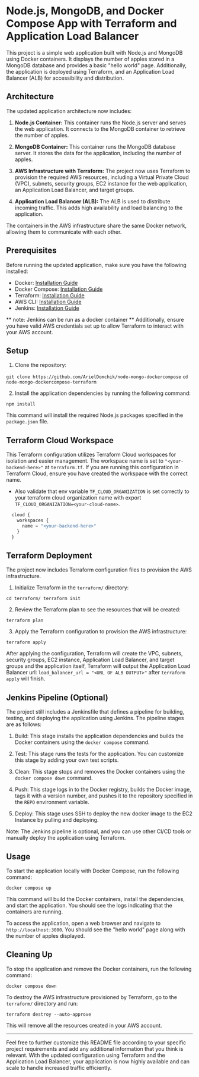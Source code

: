 
# Node.js, MongoDB, and Docker Compose App with Terraform and Application Load Balancer

This project is a simple web application built with Node.js and MongoDB using Docker containers. It displays the number of apples stored in a MongoDB database and provides a basic "hello world" page. Additionally, the application is deployed using Terraform, and an Application Load Balancer (ALB) for accessibility and distribution.

## Architecture

The updated application architecture now includes:

1.  **Node.js Container:** This container runs the Node.js server and serves the web application. It connects to the MongoDB container to retrieve the number of apples.
    
2.  **MongoDB Container:** This container runs the MongoDB database server. It stores the data for the application, including the number of apples.
    
3.  **AWS Infrastructure with Terraform:** The project now uses Terraform to provision the required AWS resources, including a Virtual Private Cloud (VPC), subnets, security groups, EC2 instance for the web application, an Application Load Balancer, and target groups.
    
4.  **Application Load Balancer (ALB):** The ALB is used to distribute incoming traffic. This adds high availability and load balancing to the application.
    

The containers in the AWS infrastructure share the same Docker network, allowing them to communicate with each other.

## Prerequisites

Before running the updated application, make sure you have the following installed:

-   Docker: [Installation Guide](https://docs.docker.com/get-docker/)
-   Docker Compose: [Installation Guide](https://docs.docker.com/compose/install/)
-   Terraform: [Installation Guide](https://learn.hashicorp.com/tutorials/terraform/install-cli)
-   AWS CLI: [Installation Guide](https://aws.amazon.com/cli/)
-   Jenkins: [Installation Guide](https://www.jenkins.io/doc/book/installing/linux/)

** note: Jenkins can be run as a docker container
** Additionally, ensure you have valid AWS credentials set up to allow Terraform to interact with your AWS account.

## Setup

1.  Clone the repository:

`git clone https://github.com/ArielDomchik/node-mongo-dockercompose`
`cd node-mongo-dockercompose-terraform` 

2.  Install the application dependencies by running the following command:

`npm install` 

This command will install the required Node.js packages specified in the `package.json` file.

## Terraform Cloud Workspace

This Terraform configuration utilizes Terraform Cloud workspaces for isolation and easier management. The workspace name is set to `"<your-backend-here>"` at `terraform.tf`. If you are running this configuration in Terraform Cloud, ensure you have created the workspace with the correct name.

* Also validate that env variable `TF_CLOUD_ORGANIZATION` is set correctly to your terraform cloud organization name with export `TF_CLOUD_ORGANIZATION=<your-cloud-name>`.

```terraform {
  cloud {
    workspaces {
      name = "<your-backend-here>"
    }
  }
```


## Terraform Deployment

The project now includes Terraform configuration files to provision the AWS infrastructure.

1.  Initialize Terraform in the `terraform/` directory:

`cd terraform/
terraform init` 

2.  Review the Terraform plan to see the resources that will be created:

`terraform plan` 

3.  Apply the Terraform configuration to provision the AWS infrastructure:

`terraform apply` 

After applying the configuration, Terraform will create the VPC, subnets, security groups, EC2 instance, Application Load Balancer, and target groups and the application itself, Terraform will output the Application Load Balancer url:  `load_balancer_url = "<URL OF ALB OUTPUT>"` after `terraform apply` will finish.

## Jenkins Pipeline (Optional)

The project still includes a Jenkinsfile that defines a pipeline for building, testing, and deploying the application using Jenkins. The pipeline stages are as follows:

1.  Build: This stage installs the application dependencies and builds the Docker containers using the `docker compose` command.
    
2.  Test: This stage runs the tests for the application. You can customize this stage by adding your own test scripts.
    
3.  Clean: This stage stops and removes the Docker containers using the `docker compose down` command.
    
4.  Push: This stage logs in to the Docker registry, builds the Docker image, tags it with a version number, and pushes it to the repository specified in the `REPO` environment variable.
    
5.  Deploy: This stage uses SSH to deploy the new docker image to the EC2 Instance by pulling and deploying.
    

Note: The Jenkins pipeline is optional, and you can use other CI/CD tools or manually deploy the application using Terraform.

## Usage

To start the application locally with Docker Compose, run the following command:

`docker compose up` 

This command will build the Docker containers, install the dependencies, and start the application. You should see the logs indicating that the containers are running.

To access the application, open a web browser and navigate to `http://localhost:3000`. You should see the "hello world" page along with the number of apples displayed.

## Cleaning Up

To stop the application and remove the Docker containers, run the following command:

`docker compose down` 

To destroy the AWS infrastructure provisioned by Terraform, go to the `terraform/` directory and run:

`terraform destroy --auto-approve` 

This will remove all the resources created in your AWS account.

----------

Feel free to further customize this README file according to your specific project requirements and add any additional information that you think is relevant. With the updated configuration using Terraform and the Application Load Balancer, your application is now highly available and can scale to handle increased traffic efficiently.
